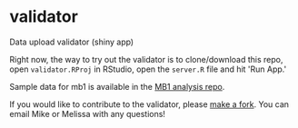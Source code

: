 # validator
Data upload validator (shiny app)

Right now, the way to try out the validator is to clone/download this repo, open `validator.RProj` in RStudio, open the `server.R` file and hit 'Run App.'

Sample data for mb1 is available in the [MB1 analysis repo](https://github.com/manybabies/mb1-analysis-public). 

If you would like to contribute to the validator, please [make a fork](https://help.github.com/en/articles/fork-a-repo). You can email Mike or Melissa with any questions!
